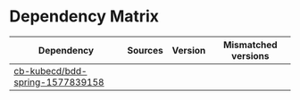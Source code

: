 # Dependency Matrix

Dependency | Sources | Version | Mismatched versions
---------- | ------- | ------- | -------------------
[cb-kubecd/bdd-spring-1577839158](https://github.com/cb-kubecd/bdd-spring-1577839158.git) |  | []() | 

